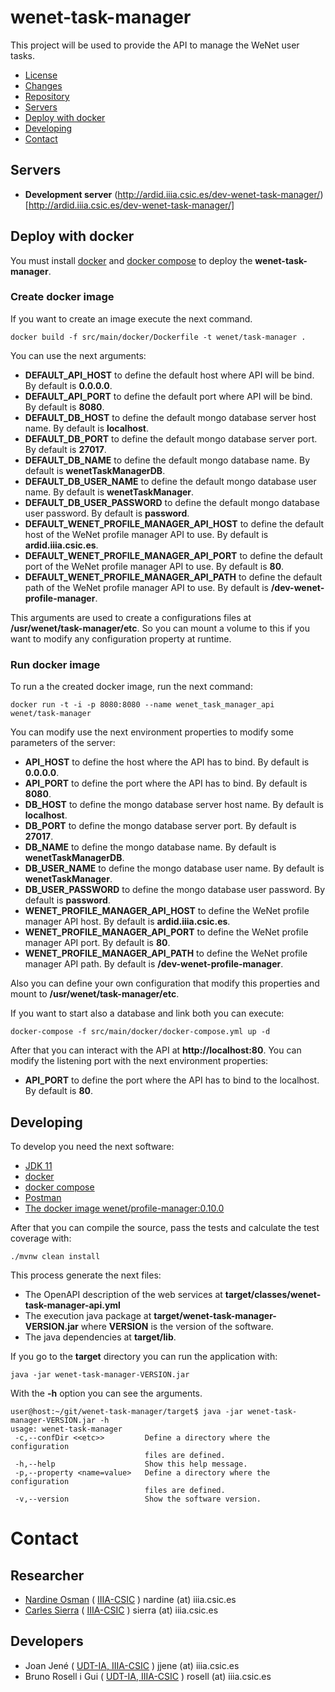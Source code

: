 # wenet-task-manager

This project will be used to provide the API to manage the WeNet user tasks.

 - [License](LICENSE)
 - [Changes](CHANGELOG)
 - [Repository](https://rosell@bitbucket.org/wenet/wenet-task-manager-engine.git)
 - [Servers](#servers)
 - [Deploy with docker](#deploy-with-docker)
 - [Developing](#developing)
 - [Contact](#contact)

## Servers

  - **Development server** (http://ardid.iiia.csic.es/dev-wenet-task-manager/)[http://ardid.iiia.csic.es/dev-wenet-task-manager/]

## Deploy with docker

  You must install [docker](https://docs.docker.com/install/) and
  [docker compose](https://docs.docker.com/compose/install/) to deploy
  the **wenet-task-manager**.

### Create docker image

If you want to create an image execute the next command.

```
docker build -f src/main/docker/Dockerfile -t wenet/task-manager .
```

You can use the next arguments:

 - **DEFAULT_API_HOST** to define the default host where API will be bind. By default is **0.0.0.0**.
 - **DEFAULT_API_PORT** to define the default port where API will be bind. By default is **8080**.
 - **DEFAULT_DB_HOST** to define the default mongo database server host name. By default is **localhost**.
 - **DEFAULT_DB_PORT** to define the default mongo database server port. By default is **27017**.
 - **DEFAULT_DB_NAME** to define the default mongo database name. By default is **wenetTaskManagerDB**.
 - **DEFAULT_DB_USER_NAME** to define the default mongo database user name. By default is **wenetTaskManager**.
 - **DEFAULT_DB_USER_PASSWORD** to define the default mongo database user password. By default is **password**.
 - **DEFAULT_WENET_PROFILE_MANAGER_API_HOST** to define the default host of the WeNet profile manager API to use. By default is **ardid.iiia.csic.es**.
 - **DEFAULT_WENET_PROFILE_MANAGER_API_PORT** to define the default port of the WeNet profile manager API to use. By default is **80**.
 - **DEFAULT_WENET_PROFILE_MANAGER_API_PATH** to define the default path of the WeNet profile manager API to use. By default is **/dev-wenet-profile-manager**.

This arguments are used to create a configurations files at **/usr/wenet/task-manager/etc**.
So you can mount a volume to this if you want to modify any configuration property at runtime.

### Run docker image

To run a the created docker image, run the next command:

```
docker run -t -i -p 8080:8080 --name wenet_task_manager_api wenet/task-manager
```

You can modify use the next environment properties to modify some parameters of the server:

 - **API_HOST** to define the host where the API has to bind. By default is **0.0.0.0**.
 - **API_PORT** to define the port where the API has to bind. By default is **8080**.
 - **DB_HOST** to define the mongo database server host name. By default is **localhost**.
 - **DB_PORT** to define the mongo database server port. By default is **27017**.
 - **DB_NAME** to define the mongo database name. By default is **wenetTaskManagerDB**.
 - **DB_USER_NAME** to define the mongo database user name. By default is **wenetTaskManager**.
 - **DB_USER_PASSWORD** to define the mongo database user password. By default is **password**.
 - **WENET_PROFILE_MANAGER_API_HOST** to define the WeNet profile manager API host. By default is **ardid.iiia.csic.es**.
 - **WENET_PROFILE_MANAGER_API_PORT** to define the WeNet profile manager API port. By default is **80**.
 - **WENET_PROFILE_MANAGER_API_PATH** to define the WeNet profile manager API path. By default is **/dev-wenet-profile-manager**.

Also you can define your own configuration that modify this properties and mount to  **/usr/wenet/task-manager/etc**.

If you want to start also a database and link both you can execute:

```
docker-compose -f src/main/docker/docker-compose.yml up -d
```

After that you can interact with the API at **http://localhost:80**. You can modify the listening port
with the next environment properties:

 - **API_PORT** to define the port where the API has to bind to the localhost. By default is **80**.


## Developing

To develop you need the next software:

 - [JDK 11](https://www.oracle.com/java/technologies/javase-jdk11-downloads.html)
 - [docker](https://docs.docker.com/install/)
 - [docker compose](https://docs.docker.com/compose/install/)
 - [Postman](https://www.postman.com/downloads/)
 - [The docker image wenet/profile-manager:0.10.0](https://bitbucket.org/wenet/wenet-profile-manager/src/master/README.md#deploy-with-docker)

After that you can compile the source, pass the tests and calculate the test coverage with:

```
./mvnw clean install
```

This process generate the next files:

 - The OpenAPI description of the web services at **target/classes/wenet-task-manager-api.yml**
 - The execution java package at **target/wenet-task-manager-VERSION.jar** where **VERSION** is the version of the software.
 - The java dependencies at **target/lib**.


If you go to the **target** directory you can run the application with:

```
java -jar wenet-task-manager-VERSION.jar
```

With the **-h** option you can see the arguments.

```
user@host:~/git/wenet-task-manager/target$ java -jar wenet-task-manager-VERSION.jar -h
usage: wenet-task-manager
 -c,--confDir <<etc>>         Define a directory where the configuration
                              files are defined.
 -h,--help                    Show this help message.
 -p,--property <name=value>   Define a directory where the configuration
                              files are defined.
 -v,--version                 Show the software version.
```


# Contact

## Researcher

 - [Nardine Osman](http://www.iiia.csic.es/~nardine/) ( [IIIA-CSIC](http://www.iiia.csic.es) ) nardine (at) iiia.csic.es
 - [Carles Sierra](http://www.iiia.csic.es/~sierra/) ( [IIIA-CSIC](http://www.iiia.csic.es) ) sierra (at) iiia.csic.es

## Developers

 - Joan Jené ( [UDT-IA, IIIA-CSIC](http://www.iiia.csic.es) ) jjene (at) iiia.csic.es
 - Bruno Rosell i Gui ( [UDT-IA, IIIA-CSIC](http://www.iiia.csic.es) ) rosell (at) iiia.csic.es
